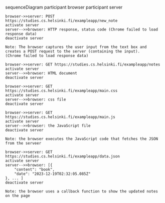sequenceDiagram
    participant browser
    participant server
    
    browser->>server: POST https://studies.cs.helsinki.fi/exampleapp/new_note
    activate server
    server-->>browser: HTTP response, status code (Chrome failed to load response data)
    deactivate server

    Note: The browser captures the user input from the text box and creates a POST request to the server (containing the input).
    (Chrome failed to load response data)

    browser->>server: GET https://studies.cs.helsinki.fi/exampleapp/notes
    activate server
    server-->>browser: HTML document
    deactivate server

    browser->>server: GET https://studies.cs.helsinki.fi/exampleapp/main.css
    activate server
    server-->>browser: css file
    deactivate server

    browser->>server: GET https://studies.cs.helsinki.fi/exampleapp/main.js
    activate server
    server-->>browser: the JavaScript file
    deactivate server

    Note: the browser executes the JavaScript code that fetches the JSON from the serveer

    browser->>server: GET https://studies.cs.helsinki.fi/exampleapp/data.json
    activate server
    server-->>browser: [{
        "content": "book",
        "date": "2023-12-19T02:32:05.085Z"
    }, ... ]
    deactivate server

    Note: the browser uses a callback function to show the updated notes on the page
